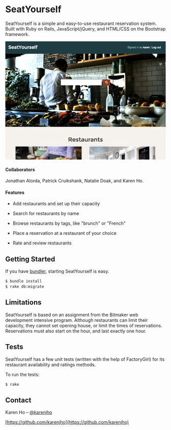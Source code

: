 # SeatYourself

SeatYourself is a simple and easy-to-use restaurant reservation system. Built with
Ruby on Rails, JavaScript/jQuery, and HTML/CSS on the Bootstrap framework.

![](seatyourself-screenshot.png)

#### Collaborators

Jonathan Alorda, Patrick Cruikshank, Natalie Doak, and Karen Ho.

#### Features

* Add restaurants and set up their capacity

* Search for restaurants by name

* Browse restaurants by tags, like "brunch" or "French"

* Place a reservation at a restaurant of your choice

* Rate and review restaurants

## Getting Started

If you have [bundler](https://github.com/bundler/bundler), starting SeatYourself is easy.

```sh
$ bundle install
$ rake db:migrate
```

## Limitations

SeatYourself is based on an assignment from the Bitmaker web development intensive program. Although restaurants can limit their capacity, they cannot set opening house, or limit the times of reservations. Reservations must also start on the hour, and last exactly one hour.

## Tests

SeatYourself has a few unit tests (written with the help of FactoryGirl) for its restaurant availability and ratings methods.

To run the tests:

```sh
$ rake
```

## Contact

Karen Ho – [@karenjho](https://twitter.com/karenjho)

[https://github.com/karenjho](https://github.com/karenjho)

